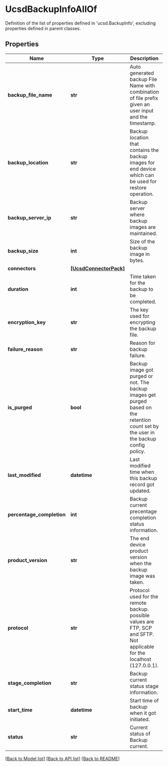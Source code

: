 # UcsdBackupInfoAllOf

Definition of the list of properties defined in 'ucsd.BackupInfo', excluding properties defined in parent classes.
## Properties
Name | Type | Description | Notes
------------ | ------------- | ------------- | -------------
**backup_file_name** | **str** | Auto generated backup File Name with combination of file prefix given an user input and the timestamp. | [optional] [readonly] 
**backup_location** | **str** | Backup location that contains the backup images for end device which can be used for restore operation. | [optional] [readonly] 
**backup_server_ip** | **str** | Backup server where backup images are maintained. | [optional] [readonly] 
**backup_size** | **int** | Size of the backup image in bytes. | [optional] [readonly] 
**connectors** | [**[UcsdConnectorPack]**](UcsdConnectorPack.md) |  | [optional] 
**duration** | **int** | Time taken for the backup to be completed. | [optional] [readonly] 
**encryption_key** | **str** | The key used for encrypting the backup file. | [optional] 
**failure_reason** | **str** | Reason for backup failure. | [optional] [readonly] 
**is_purged** | **bool** | Backup image got purged or not. The backup images get purged based on the retention count set by the user in the backup config policy. | [optional] [readonly] 
**last_modified** | **datetime** | Last modified time when this backup record got updated. | [optional] [readonly] 
**percentage_completion** | **int** | Backup current precentage completion status information. | [optional] [readonly] 
**product_version** | **str** | The end device product version when the backup image was taken. | [optional] 
**protocol** | **str** | Protocol used for the remote backup. possible values are FTP, SCP and SFTP. Not applicable for the localhost (127.0.0.1). | [optional] [readonly] 
**stage_completion** | **str** | Backup current status stage information. | [optional] [readonly] 
**start_time** | **datetime** | Start time of backup when it got initiated. | [optional] [readonly] 
**status** | **str** | Current status of Backup current. | [optional] [readonly] 

[[Back to Model list]](../README.md#documentation-for-models) [[Back to API list]](../README.md#documentation-for-api-endpoints) [[Back to README]](../README.md)


